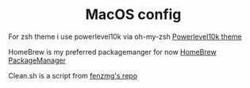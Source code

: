 <h1 align='center'>MacOS config</h1>


For zsh theme i use powerlevel10k via oh-my-zsh
[Powerlevel10k theme](https://github.com/romkatv/powerlevel10k#installation)

HomeBrew is my preferred packagemanger for now
[HomeBrew PackageManager](https://brew.sh/)

Clean.sh is a script from [fenzmg's repo](https://github.com/fengzmg/clean-my-mac) 
